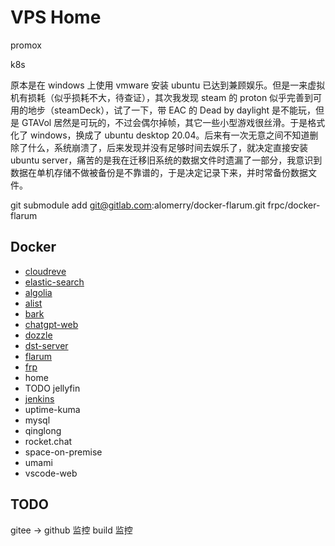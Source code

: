 # VPS Home

promox

k8s

原本是在 windows 上使用 vmware 安装 ubuntu 已达到兼顾娱乐。但是一来虚拟机有损耗（似乎损耗不大，待查证），其次我发现 steam 的 proton 似乎完善到可用的地步（steamDeck），试了一下，带 EAC 的 Dead by daylight 是不能玩，但是 GTAVol 居然是可玩的，不过会偶尔掉帧，其它一些小型游戏很丝滑。于是格式化了 windows，换成了 ubuntu desktop 20.04。后来有一次无意之间不知道删除了什么，系统崩溃了，后来发现并没有足够时间去娱乐了，就决定直接安装 ubuntu server，痛苦的是我在迁移旧系统的数据文件时遗漏了一部分，我意识到数据在单机存储不做被备份是不靠谱的，于是决定记录下来，并时常备份数据文件。

git submodule add git@gitlab.com:alomerry/docker-flarum.git frpc/docker-flarum

## Docker

- [cloudreve](https://github.com/cloudreve/Cloudreve)
- [elastic-search](https://github.com/elastic/elasticsearch)
- [algolia](https://www.algolia.com/) 
- [alist](https://alist.nn.ci/zh/guide/)
- [bark](https://bark.day.app)
- [chatgpt-web](https://github.com/Chanzhaoyu/chatgpt-web)
- [dozzle](https://github.com/amir20/dozzle)
- [dst-server](https://github.com/qinming99/dst-admin)
- [flarum](https://docs.flarum.org/zh/)
- [frp](https://gofrp.org)
- home
- TODO jellyfin
- [jenkins](https://www.jenkins.io/)
- uptime-kuma
- mysql
- qinglong
- rocket.chat
- space-on-premise
- umami
- vscode-web

## TODO

gitee -> github 监控 build 监控